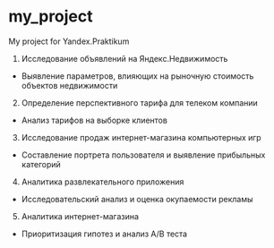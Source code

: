 # my_project
My project for Yandex.Praktikum

1. Исследование объявлений на Яндекс.Недвижимость
  - Выявление параметров, влияющих на рыночную стоимость объектов недвижимости

2. Определение перспективного тарифа для телеком компании
  - Анализ тарифов на выборке клиентов

3. Исследование продаж интернет-магазина компьютерных игр
  - Составление портрета пользователя и выявление прибыльных категорий 

4. Аналитика развлекательного приложения
  - Исследовательский анализ и оценка окупаемости рекламы

5. Аналитика интернет-магазина
  - Приоритизация гипотез и анализ A/B теста
